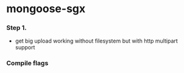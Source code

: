 # mongoose-sgx

### Step 1.
- get big upload working without filesystem but with http multipart support

### Compile flags

